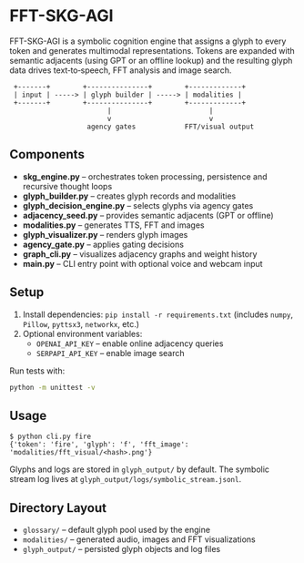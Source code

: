 # FFT-SKG-AGI

FFT-SKG-AGI is a symbolic cognition engine that assigns a glyph to every token
and generates multimodal representations. Tokens are expanded with semantic
adjacents (using GPT or an offline lookup) and the resulting glyph data drives
text‑to‑speech, FFT analysis and image search.

```
 +-------+        +---------------+        +-------------+
 | input | -----> | glyph builder | -----> | modalities |
 +-------+        +---------------+        +-------------+
                        |                        |
                        v                        v
                   agency gates            FFT/visual output
```

## Components

- **skg_engine.py** – orchestrates token processing, persistence and recursive
  thought loops
- **glyph_builder.py** – creates glyph records and modalities
- **glyph_decision_engine.py** – selects glyphs via agency gates
- **adjacency_seed.py** – provides semantic adjacents (GPT or offline)
- **modalities.py** – generates TTS, FFT and images
- **glyph_visualizer.py** – renders glyph images
- **agency_gate.py** – applies gating decisions
- **graph_cli.py** – visualizes adjacency graphs and weight history
- **main.py** – CLI entry point with optional voice and webcam input

## Setup

1. Install dependencies: `pip install -r requirements.txt`
   (includes `numpy`, `Pillow`, `pyttsx3`, `networkx`, etc.)
2. Optional environment variables:
   - `OPENAI_API_KEY` – enable online adjacency queries
   - `SERPAPI_API_KEY` – enable image search

Run tests with:

```bash
python -m unittest -v
```

## Usage

```
$ python cli.py fire
{'token': 'fire', 'glyph': 'f', 'fft_image': 'modalities/fft_visual/<hash>.png'}
```

Glyphs and logs are stored in `glyph_output/` by default. The symbolic stream log lives at `glyph_output/logs/symbolic_stream.jsonl`.

## Directory Layout

- `glossary/` – default glyph pool used by the engine
- `modalities/` – generated audio, images and FFT visualizations
- `glyph_output/` – persisted glyph objects and log files

